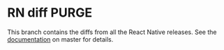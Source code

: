 # RN diff PURGE

This branch contains the diffs from all the React Native releases.
See the [documentation](https://github.com/pvinis/rn-diff-purge/blob/master/README.md) on master for details.